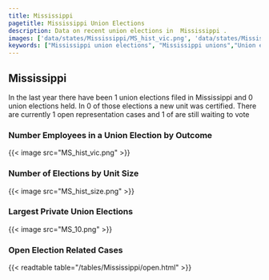 ```yaml
---
title: Mississippi
pagetitle: Mississippi Union Elections
description: Data on recent union elections in  Mississippi .
images: ['data/states/Mississippi/MS_hist_vic.png', 'data/states/Mississippi/MS_hist_size.png', 'data/states/Mississippi/MS_10.png']
keywords: ["Mississippi union elections", "Mississippi unions","Union elections"]
---
```

##  Mississippi

In the last year there have been 1 union elections filed in Mississippi and 0 union elections held. In 0 of those elections a new unit was certified. There are currently 1 open representation cases and 1 of are still waiting to vote

### Number Employees in a Union Election by Outcome
{{< image src="MS_hist_vic.png" >}}

### Number of Elections by Unit Size
{{< image src="MS_hist_size.png" >}}

### Largest Private Union Elections
{{< image src="MS_10.png" >}}

### Open Election Related Cases
{{< readtable table="/tables/Mississippi/open.html" >}}

